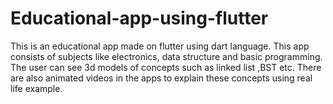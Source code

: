 # Educational-app-using-flutter
This is an educational app made on flutter using dart language. This app consists of subjects like electronics, data structure and basic programming. The user can see 3d models of concepts such as linked list ,BST etc. There are also animated videos in the apps to explain these concepts using real life example.
